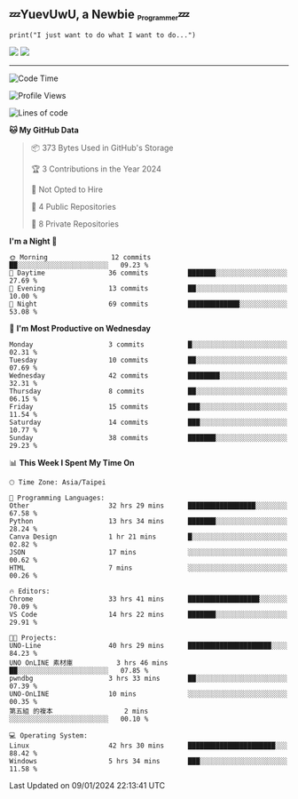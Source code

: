 ## :zzz:YuevUwU, a Newbie <sub><sup><sub>Programmer</sub></sup></sub>:zzz:
```python3
print("I just want to do what I want to do...")
```
<picture>
  <source
    srcset="https://github-readme-stats.vercel.app/api?username=YuevUwU&show_icons=true&theme=midnight-purple&hide_border=true&border_radius=10&show=reviews"
    media="(prefers-color-scheme: dark)"
  />
  <source
    srcset="https://github-readme-stats.vercel.app/api?username=YuevUwU&show_icons=true&theme=buefy&hide_border=true&border_radius=10&show=reviews"
    media="(prefers-color-scheme: light), (prefers-color-scheme: no-preference)"
  />
  <img src="https://github-readme-stats.vercel.app/api?username=YuevUwU&show_icons=true&theme=midnight-purple&hide_border=true&border_radius=10&show=reviews" />
</picture>

<picture>
  <source
    srcset="https://github-readme-stats.vercel.app/api/top-langs/?username=YuevUwU&layout=donut&theme=midnight-purple&hide_border=true&border_radius=10&"
    media="(prefers-color-scheme: dark)"
  />
  <source
    srcset="https://github-readme-stats.vercel.app/api/top-langs/?username=YuevUwU&layout=donut&theme=buefy&hide_border=true&border_radius=10"
    media="(prefers-color-scheme: light), (prefers-color-scheme: no-preference)"
  />
  <img src="https://github-readme-stats.vercel.app/api/top-langs/?username=YuevUwU&layout=donut&theme=midnight-purple&hide_border=true&border_radius=10" />
</picture>

---

<!--START_SECTION:waka-->
![Code Time](http://img.shields.io/badge/Code%20Time-75%20hrs%2032%20mins-blue)

![Profile Views](http://img.shields.io/badge/Profile%20Views-20-blue)

![Lines of code](https://img.shields.io/badge/From%20Hello%20World%20I%27ve%20Written-14.7%20thousand%20lines%20of%20code-blue)

**🐱 My GitHub Data** 

> 📦 373 Bytes Used in GitHub's Storage 
 > 
> 🏆 3 Contributions in the Year 2024
 > 
> 🚫 Not Opted to Hire
 > 
> 📜 4 Public Repositories 
 > 
> 🔑 8 Private Repositories 
 > 
**I'm a Night 🦉** 

```text
🌞 Morning                12 commits          ██░░░░░░░░░░░░░░░░░░░░░░░   09.23 % 
🌆 Daytime                36 commits          ███████░░░░░░░░░░░░░░░░░░   27.69 % 
🌃 Evening                13 commits          ██░░░░░░░░░░░░░░░░░░░░░░░   10.00 % 
🌙 Night                  69 commits          █████████████░░░░░░░░░░░░   53.08 % 
```
📅 **I'm Most Productive on Wednesday** 

```text
Monday                   3 commits           █░░░░░░░░░░░░░░░░░░░░░░░░   02.31 % 
Tuesday                  10 commits          ██░░░░░░░░░░░░░░░░░░░░░░░   07.69 % 
Wednesday                42 commits          ████████░░░░░░░░░░░░░░░░░   32.31 % 
Thursday                 8 commits           ██░░░░░░░░░░░░░░░░░░░░░░░   06.15 % 
Friday                   15 commits          ███░░░░░░░░░░░░░░░░░░░░░░   11.54 % 
Saturday                 14 commits          ███░░░░░░░░░░░░░░░░░░░░░░   10.77 % 
Sunday                   38 commits          ███████░░░░░░░░░░░░░░░░░░   29.23 % 
```


📊 **This Week I Spent My Time On** 

```text
🕑︎ Time Zone: Asia/Taipei

💬 Programming Languages: 
Other                    32 hrs 29 mins      █████████████████░░░░░░░░   67.58 % 
Python                   13 hrs 34 mins      ███████░░░░░░░░░░░░░░░░░░   28.24 % 
Canva Design             1 hr 21 mins        █░░░░░░░░░░░░░░░░░░░░░░░░   02.82 % 
JSON                     17 mins             ░░░░░░░░░░░░░░░░░░░░░░░░░   00.62 % 
HTML                     7 mins              ░░░░░░░░░░░░░░░░░░░░░░░░░   00.26 % 

🔥 Editors: 
Chrome                   33 hrs 41 mins      ██████████████████░░░░░░░   70.09 % 
VS Code                  14 hrs 22 mins      ███████░░░░░░░░░░░░░░░░░░   29.91 % 

🐱‍💻 Projects: 
UNO-Line                 40 hrs 29 mins      █████████████████████░░░░   84.23 % 
UNO OnLINE 素材庫           3 hrs 46 mins       ██░░░░░░░░░░░░░░░░░░░░░░░   07.85 % 
pwndbg                   3 hrs 33 mins       ██░░░░░░░░░░░░░░░░░░░░░░░   07.39 % 
UNO-OnLINE               10 mins             ░░░░░░░░░░░░░░░░░░░░░░░░░   00.35 % 
第五組 的複本                  2 mins              ░░░░░░░░░░░░░░░░░░░░░░░░░   00.10 % 

💻 Operating System: 
Linux                    42 hrs 30 mins      ██████████████████████░░░   88.42 % 
Windows                  5 hrs 34 mins       ███░░░░░░░░░░░░░░░░░░░░░░   11.58 % 
```


 Last Updated on 09/01/2024 22:13:41 UTC
<!--END_SECTION:waka-->
